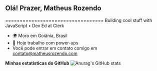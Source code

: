 ## Olá! Prazer, Matheus Rozendo
==================================
Building cool stuff with JavaScript • Dev Ed at Clerk

- 🌍 Moro em Goiânia, Brasil
- 🌱 Hoje trabalho com power-ups
- Você pode entrar em contato comigo em [contato@matheusrozendo.com](mailto:contato@matheusrozendo.com)

<b>Minhas estatísticas do GitHub</b>
![Anurag's GitHub stats](https://github-readme-stats.vercel.app/api?username=matheusrozendo&show_icons=true&theme=radical)
